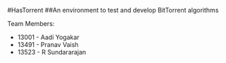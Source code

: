 #HasTorrent
##An environment to test and develop BitTorrent algorithms

Team Members:
* 13001 - Aadi Yogakar
* 13491 - Pranav Vaish
* 13523 - R Sundararajan
